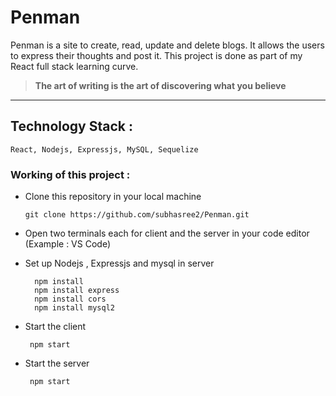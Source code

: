 # Penman 
Penman is a site to create, read, update and delete blogs. It allows the users to express their thoughts and post it. This project is done as part of my React full stack learning curve.

> **The art of writing is the art of discovering what you believe**
---

## Technology Stack :
    React, Nodejs, Expressjs, MySQL, Sequelize 
    
### Working of this project :
- Clone this repository in your local machine 

      git clone https://github.com/subhasree2/Penman.git
- Open two terminals each for client and the server in your code editor (Example : VS Code)
- Set up Nodejs , Expressjs and mysql in server

        npm install
        npm install express 
        npm install cors
        npm install mysql2
- Start the client 

       npm start

- Start the server

       npm start
